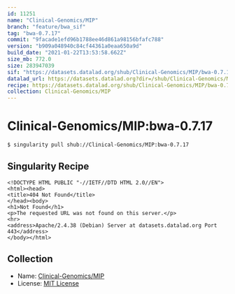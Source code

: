 ```yaml
---
id: 11251
name: "Clinical-Genomics/MIP"
branch: "feature/bwa_sif"
tag: "bwa-0.7.17"
commit: "9facade1efd96b1788ee46d861a98156bfafc788"
version: "b909a048940c84cf44361a0eaa650a9d"
build_date: "2021-01-22T13:53:58.662Z"
size_mb: 772.0
size: 283947039
sif: "https://datasets.datalad.org/shub/Clinical-Genomics/MIP/bwa-0.7.17/2021-01-22-9facade1-b909a048/b909a048940c84cf44361a0eaa650a9d.sif"
datalad_url: https://datasets.datalad.org?dir=/shub/Clinical-Genomics/MIP/bwa-0.7.17/2021-01-22-9facade1-b909a048/
recipe: https://datasets.datalad.org/shub/Clinical-Genomics/MIP/bwa-0.7.17/2021-01-22-9facade1-b909a048/Singularity
collection: Clinical-Genomics/MIP
---
```


# Clinical-Genomics/MIP:bwa-0.7.17

```bash
$ singularity pull shub://Clinical-Genomics/MIP:bwa-0.7.17
```

## Singularity Recipe

```singularity
<!DOCTYPE HTML PUBLIC "-//IETF//DTD HTML 2.0//EN">
<html><head>
<title>404 Not Found</title>
</head><body>
<h1>Not Found</h1>
<p>The requested URL was not found on this server.</p>
<hr>
<address>Apache/2.4.38 (Debian) Server at datasets.datalad.org Port 443</address>
</body></html>
```

## Collection

 - Name: [Clinical-Genomics/MIP](https://github.com/Clinical-Genomics/MIP)
 - License: [MIT License](https://api.github.com/licenses/mit)

